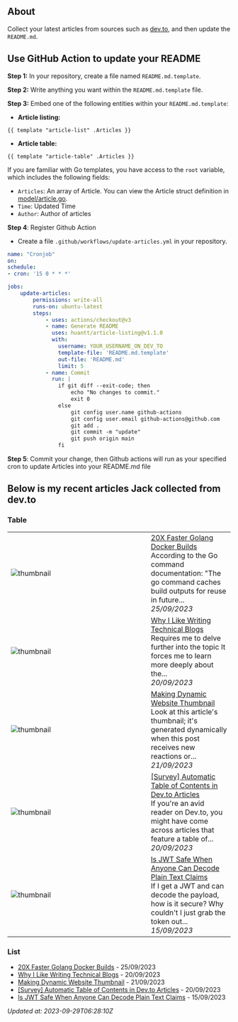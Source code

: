 ## About
Collect your latest articles from sources such as [dev.to](https://dev.to), and then update the `README.md`.

## Use GitHub Action to update your README

**Step 1:** In your repository, create a file named `README.md.template`.

**Step 2:** Write anything you want within the `README.md.template` file.

**Step 3:** Embed one of the following entities within your `README.md.template`:

- **Article listing:**
```shell
{{ template "article-list" .Articles }}
```
- **Article table:**
```shell
{{ template "article-table" .Articles }}
```

If you are familiar with Go templates, you have access to the `root` variable, which includes the following fields:

- `Articles`: An array of Article. You can view the Article struct definition in [model/article.go](model/article.go).
- `Time`: Updated Time
- `Author`: Author of articles

**Step 4**: Register Github Action
- Create a file `.github/workflows/update-articles.yml` in your repository.
```yml
name: "Cronjob"
on:
schedule:
- cron: '15 0 * * *'

jobs:
    update-articles:
        permissions: write-all
        runs-on: ubuntu-latest
        steps:
            - uses: actions/checkout@v3
            - name: Generate README
              uses: huantt/article-listing@v1.1.0
              with:
                username: YOUR_USERNAME_ON_DEV_TO                
                template-file: 'README.md.template'
                out-file: 'README.md'
                limit: 5
            - name: Commit
              run: |
                if git diff --exit-code; then
                    echo "No changes to commit."
                    exit 0
                else
                    git config user.name github-actions
                    git config user.email github-actions@github.com
                    git add .
                    git commit -m "update"
                    git push origin main
                fi
```

**Step 5**: Commit your change, then Github actions will run as your specified cron to update Articles into your README.md file

## Below is my recent articles Jack collected from dev.to
### Table


<table>
        <tr>
            <td width="300px"><img src="https://res.cloudinary.com/practicaldev/image/fetch/s--oAEGp2JN--/c_imagga_scale,f_auto,fl_progressive,h_420,q_auto,w_1000/https://dev-to-uploads.s3.amazonaws.com/uploads/articles/zjbfi8ti7p4jfg7zuo9f.png" alt="thumbnail"></td>
            <td>
                <a href="https://dev.to/jacktt/20x-faster-golang-docker-builds-289n">20X Faster Golang Docker Builds</a>
                <div>According to the Go command documentation:  &#34;The go command caches build outputs for reuse in future...</div>
                <div><i>25/09/2023</i></div>
            </td>
        </tr>
        <tr>
            <td width="300px"><img src="https://res.cloudinary.com/practicaldev/image/fetch/s--6TB374Kl--/c_imagga_scale,f_auto,fl_progressive,h_420,q_auto,w_1000/https://dev-to-uploads.s3.amazonaws.com/uploads/articles/6obe2ztk6bby7n0spoup.png" alt="thumbnail"></td>
            <td>
                <a href="https://dev.to/jacktt/why-i-like-writing-technical-blogs-11nm">Why I Like Writing Technical Blogs</a>
                <div>Requires me to delve further into the topic   It forces me to learn more deeply about the...</div>
                <div><i>20/09/2023</i></div>
            </td>
        </tr>
        <tr>
            <td width="300px"><img src="https://res.cloudinary.com/practicaldev/image/fetch/s--z1iJvsWa--/c_imagga_scale,f_auto,fl_progressive,h_420,q_auto,w_1000/https://dev-to-uploads.s3.amazonaws.com/uploads/articles/ocu5mnfjxsnp4fol02t2.png" alt="thumbnail"></td>
            <td>
                <a href="https://dev.to/jacktt/makding-dynamic-website-thumbnail-412k">Making Dynamic Website Thumbnail</a>
                <div>Look at this article&#39;s thumbnail; it&#39;s generated dynamically when this post receives new reactions or...</div>
                <div><i>21/09/2023</i></div>
            </td>
        </tr>
        <tr>
            <td width="300px"><img src="https://res.cloudinary.com/practicaldev/image/fetch/s--d1Ji2l0_--/c_imagga_scale,f_auto,fl_progressive,h_420,q_auto,w_1000/https://dev-to-uploads.s3.amazonaws.com/uploads/articles/zbqqmm8z78o20v367tl2.png" alt="thumbnail"></td>
            <td>
                <a href="https://dev.to/jacktt/survey-automatic-table-of-contents-in-devto-articles-4m1g">[Survey] Automatic Table of Contents in Dev.to Articles</a>
                <div>If you&#39;re an avid reader on Dev.to, you might have come across articles that feature a table of...</div>
                <div><i>20/09/2023</i></div>
            </td>
        </tr>
        <tr>
            <td width="300px"><img src="https://res.cloudinary.com/practicaldev/image/fetch/s--IYXpxeIK--/c_imagga_scale,f_auto,fl_progressive,h_420,q_auto,w_1000/https://dev-to-uploads.s3.amazonaws.com/uploads/articles/xgku9dux2s3sohohiy5n.png" alt="thumbnail"></td>
            <td>
                <a href="https://dev.to/jacktt/is-jwt-safe-when-anyone-can-decode-plain-text-claims-3anc">Is JWT Safe When Anyone Can Decode Plain Text Claims</a>
                <div>If I get a JWT and can decode the payload, how is it secure? Why couldn&#39;t I just grab the token out...</div>
                <div><i>15/09/2023</i></div>
            </td>
        </tr>
</table>


### List

- [20X Faster Golang Docker Builds](https://dev.to/jacktt/20x-faster-golang-docker-builds-289n) - 25/09/2023
- [Why I Like Writing Technical Blogs](https://dev.to/jacktt/why-i-like-writing-technical-blogs-11nm) - 20/09/2023
- [Making Dynamic Website Thumbnail](https://dev.to/jacktt/makding-dynamic-website-thumbnail-412k) - 21/09/2023
- [[Survey] Automatic Table of Contents in Dev.to Articles](https://dev.to/jacktt/survey-automatic-table-of-contents-in-devto-articles-4m1g) - 20/09/2023
- [Is JWT Safe When Anyone Can Decode Plain Text Claims](https://dev.to/jacktt/is-jwt-safe-when-anyone-can-decode-plain-text-claims-3anc) - 15/09/2023

*Updated at: 2023-09-29T06:28:10Z*